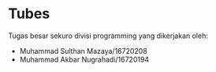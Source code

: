 # Tubes
Tugas besar sekuro divisi programming yang dikerjakan oleh:
- Muhammad Sulthan Mazaya/16720208
- Muhammad Akbar Nugrahadi/16720194
